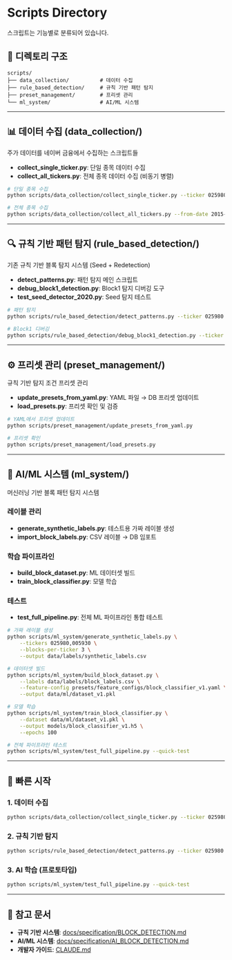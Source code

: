 # Scripts Directory

스크립트는 기능별로 분류되어 있습니다.

## 📂 디렉토리 구조

```
scripts/
├── data_collection/          # 데이터 수집
├── rule_based_detection/     # 규칙 기반 패턴 탐지
├── preset_management/        # 프리셋 관리
└── ml_system/                # AI/ML 시스템
```

---

## 📊 데이터 수집 (data_collection/)

주가 데이터를 네이버 금융에서 수집하는 스크립트들

- **collect_single_ticker.py**: 단일 종목 데이터 수집
- **collect_all_tickers.py**: 전체 종목 데이터 수집 (비동기 병렬)

```bash
# 단일 종목 수집
python scripts/data_collection/collect_single_ticker.py --ticker 025980 --from-date 2015-01-01

# 전체 종목 수집
python scripts/data_collection/collect_all_tickers.py --from-date 2015-01-01
```

---

## 🔍 규칙 기반 패턴 탐지 (rule_based_detection/)

기존 규칙 기반 블록 탐지 시스템 (Seed + Redetection)

- **detect_patterns.py**: 패턴 탐지 메인 스크립트
- **debug_block1_detection.py**: Block1 탐지 디버깅 도구
- **test_seed_detector_2020.py**: Seed 탐지 테스트

```bash
# 패턴 탐지
python scripts/rule_based_detection/detect_patterns.py --ticker 025980 --from-date 2015-01-01

# Block1 디버깅
python scripts/rule_based_detection/debug_block1_detection.py --ticker 025980
```

---

## ⚙️ 프리셋 관리 (preset_management/)

규칙 기반 탐지 조건 프리셋 관리

- **update_presets_from_yaml.py**: YAML 파일 → DB 프리셋 업데이트
- **load_presets.py**: 프리셋 확인 및 검증

```bash
# YAML에서 프리셋 업데이트
python scripts/preset_management/update_presets_from_yaml.py

# 프리셋 확인
python scripts/preset_management/load_presets.py
```

---

## 🤖 AI/ML 시스템 (ml_system/)

머신러닝 기반 블록 패턴 탐지 시스템

### 레이블 관리
- **generate_synthetic_labels.py**: 테스트용 가짜 레이블 생성
- **import_block_labels.py**: CSV 레이블 → DB 임포트

### 학습 파이프라인
- **build_block_dataset.py**: ML 데이터셋 빌드
- **train_block_classifier.py**: 모델 학습

### 테스트
- **test_full_pipeline.py**: 전체 ML 파이프라인 통합 테스트

```bash
# 가짜 레이블 생성
python scripts/ml_system/generate_synthetic_labels.py \
    --tickers 025980,005930 \
    --blocks-per-ticker 3 \
    --output data/labels/synthetic_labels.csv

# 데이터셋 빌드
python scripts/ml_system/build_block_dataset.py \
    --labels data/labels/block_labels.csv \
    --feature-config presets/feature_configs/block_classifier_v1.yaml \
    --output data/ml/dataset_v1.pkl

# 모델 학습
python scripts/ml_system/train_block_classifier.py \
    --dataset data/ml/dataset_v1.pkl \
    --output models/block_classifier_v1.h5 \
    --epochs 100

# 전체 파이프라인 테스트
python scripts/ml_system/test_full_pipeline.py --quick-test
```

---

## 🚀 빠른 시작

### 1. 데이터 수집
```bash
python scripts/data_collection/collect_single_ticker.py --ticker 025980 --from-date 2015-01-01
```

### 2. 규칙 기반 탐지
```bash
python scripts/rule_based_detection/detect_patterns.py --ticker 025980 --from-date 2015-01-01
```

### 3. AI 학습 (프로토타입)
```bash
python scripts/ml_system/test_full_pipeline.py --quick-test
```

---

## 📖 참고 문서

- **규칙 기반 시스템**: [docs/specification/BLOCK_DETECTION.md](../docs/specification/BLOCK_DETECTION.md)
- **AI/ML 시스템**: [docs/specification/AI_BLOCK_DETECTION.md](../docs/specification/AI_BLOCK_DETECTION.md)
- **개발자 가이드**: [CLAUDE.md](../CLAUDE.md)
